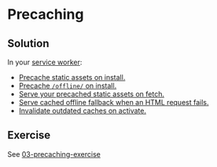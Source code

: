 # Precaching

## Solution

In your [service worker](src/service-worker.js):

- [Precache static assets on install.](https://github.com/voorhoede/pwa-masterclass-6-7-2018/commit/145be285352c25c0b25ac28bb14a664c7b667fef)
- [Precache `/offline/` on install.](https://github.com/voorhoede/pwa-masterclass-6-7-2018/commit/145be285352c25c0b25ac28bb14a664c7b667fef)
- [Serve your precached static assets on fetch.](https://github.com/voorhoede/pwa-masterclass-6-7-2018/commit/c14289c5b467dfe621b6e39c7bbe4950129690bc)
- [Serve cached offline fallback when an HTML request fails.](https://github.com/voorhoede/pwa-masterclass-6-7-2018/commit/70faf9f0b5b1401dbf5e355558a0fe1ec444d8aa)
- [Invalidate outdated caches on activate.](https://github.com/voorhoede/pwa-masterclass-6-7-2018/commit/778fa978c12fc84b48f5726c2a937f1063f0d53e)

## Exercise

See [03-precaching-exercise](https://github.com/voorhoede/pwa-masterclass-6-7-2018/tree/03-precaching-exercise)
